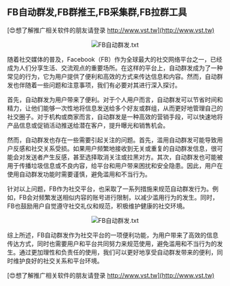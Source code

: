 ## **FB自动群发,FB群推王,FB采集群,FB拉群工具**

[😍想了解推广相关软件的朋友请登录 http://www.vst.tw](http://www.vst.tw)

 <center><img src="https://vst.tw/MP4/tuiguang/png/1.png" alt="FB自动群发.txt"></center>

随着社交媒体的普及，Facebook（FB）作为全球最大的社交网络平台之一，已经成为人们分享生活、交流观点的重要场所。在这样的平台上，自动群发成为了一种常见的行为，它为用户提供了便利和高效的方式来传达信息和内容。然而，自动群发也伴随着一些问题和注意事项，我们有必要对其进行深入探讨。

首先，自动群发为用户带来了便利。对于个人用户而言，自动群发可以节省时间和精力，让他们能够一次性地将信息发送给多个好友或群组，从而更好地管理自己的社交圈子。对于机构或商家而言，自动群发是一种高效的营销手段，可以快速地将产品信息或促销活动推送给潜在客户，提升曝光和销售机会。

然而，自动群发也存在一些需要引起关注的问题。首先，滥用自动群发可能导致用户反感和社交关系受损。如果用户频繁地接收到无关或重复的自动群发信息，很可能会对发送者产生反感，甚至选择取消关注或拉黑对方。其次，自动群发也可能被用于传播垃圾信息或不良内容，给平台和用户带来困扰和安全隐患。因此，用户在使用自动群发功能时需要谨慎，避免滥用和不当行为。

针对以上问题，FB作为社交平台，也采取了一系列措施来规范自动群发行为。例如，FB会对频繁发送相似内容的账号进行限制，以减少滥用行为的发生。同时，FB也鼓励用户自觉遵守社交礼仪和规范，积极维护健康的社交环境。

 <center><img src="https://vst.tw/MP4/tuiguang/png/3.png" alt="FB自动群发.txt"></center>

综上所述，FB自动群发作为社交平台的一项便利功能，为用户带来了高效的信息传达方式，同时也需要用户和平台共同努力来规范使用，避免滥用和不当行为的发生。通过更加理性和负责任的使用，我们可以更好地享受自动群发带来的便利，同时维护良好的社交关系和平台环境。

[😍想了解推广相关软件的朋友请登录 http://www.vst.tw](http://www.vst.tw)



